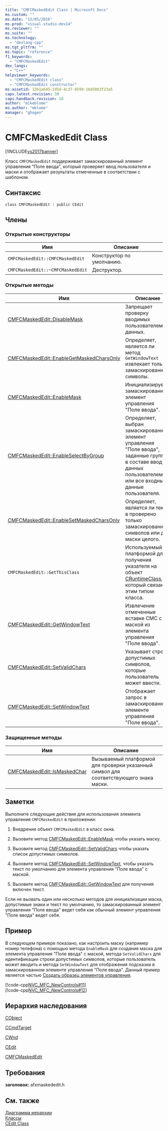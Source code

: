 ```yaml
---
title: "CMFCMaskedEdit Class | Microsoft Docs"
ms.custom: ""
ms.date: "12/05/2016"
ms.prod: "visual-studio-dev14"
ms.reviewer: ""
ms.suite: ""
ms.technology: 
  - "devlang-cpp"
ms.tgt_pltfrm: ""
ms.topic: "reference"
f1_keywords: 
  - "CMFCMaskedEdit"
dev_langs: 
  - "C++"
helpviewer_keywords: 
  - "CMFCMaskedEdit class"
  - "CMFCMaskedEdit constructor"
ms.assetid: 13b1a645-2d5d-4c37-8599-16d5003f23a5
caps.latest.revision: 30
caps.handback.revision: 18
author: "mikeblome"
ms.author: "mblome"
manager: "ghogen"
---
```

# CMFCMaskedEdit Class
[!INCLUDE[vs2017banner](../../assembler/inline/includes/vs2017banner.md)]

Класс `CMFCMaskedEdit` поддерживает замаскированный элемент управления "Поле ввода", который проверяет ввод пользователя и маски и отображает результаты отмеченные в соответствии с шаблоном.  
  
## Синтаксис  
  
```  
class CMFCMaskedEdit : public CEdit  
```  
  
## Члены  
  
### Открытые конструкторы  
  
|Имя|Описание|  
|---------|--------------|  
|`CMFCMaskedEdit::CMFCMaskedEdit`|Конструктор по умолчанию.|  
|`CMFCMaskedEdit::~CMFCMaskedEdit`|Деструктор.|  
  
### Открытые методы  
  
|Имя|Описание|  
|---------|--------------|  
|[CMFCMaskedEdit::DisableMask](../Topic/CMFCMaskedEdit::DisableMask.md)|Запрещает проверку вводимых пользователем данных.|  
|[CMFCMaskedEdit::EnableGetMaskedCharsOnly](../Topic/CMFCMaskedEdit::EnableGetMaskedCharsOnly.md)|Определяет, является ли метод `GetWindowText` извлекает только замаскированные символы.|  
|[CMFCMaskedEdit::EnableMask](../Topic/CMFCMaskedEdit::EnableMask.md)|Инициализирует замаскированный элемент управления "Поле ввода".|  
|[CMFCMaskedEdit::EnableSelectByGroup](../Topic/CMFCMaskedEdit::EnableSelectByGroup.md)|Определяет, выбран замаскированный элемент управления "Поле ввода", заданные группы в составе ввод данных пользователем или все входные данные пользователя.|  
|[CMFCMaskedEdit::EnableSetMaskedCharsOnly](../Topic/CMFCMaskedEdit::EnableSetMaskedCharsOnly.md)|Определяет, является ли текст в проверено только замаскированных символов или для маски целого.|  
|`CMFCMaskedEdit::GetThisClass`|Используемый платформой для получения указателя на объект [CRuntimeClass](../Topic/CRuntimeClass%20Structure.md), который связан с этим типом класса.|  
|[CMFCMaskedEdit::GetWindowText](../Topic/CMFCMaskedEdit::GetWindowText.md)|Извлечение отмеченные вставке СМС с маской из элемента управления "Поле ввода".|  
|[CMFCMaskedEdit::SetValidChars](../Topic/CMFCMaskedEdit::SetValidChars.md)|Указывает строку допустимых символов, которые пользователь может ввести.|  
|[CMFCMaskedEdit::SetWindowText](../Topic/CMFCMaskedEdit::SetWindowText.md)|Отображает запрос в замаскированном элементе управления "Поле ввода".|  
  
### Защищенные методы  
  
|Имя|Описание|  
|---------|--------------|  
|[CMFCMaskedEdit::IsMaskedChar](../Topic/CMFCMaskedEdit::IsMaskedChar.md)|Вызываемый платформой для проверки указанный символ для соответствующего знака маски.|  
  
## Заметки  
 Выполните следующие действия для использования элемента управления `CMFCMaskedEdit` в приложении:  
  
 1.  Внедрение объект `CMFCMaskedEdit` в класс окна.  
  
 2.  Вызовите метод [CMFCMaskedEdit::EnableMask](../Topic/CMFCMaskedEdit::EnableMask.md) чтобы указать маску.  
  
 3.  Вызовите метод [CMFCMaskedEdit::SetValidChars](../Topic/CMFCMaskedEdit::SetValidChars.md) чтобы указать список допустимых символов.  
  
 4.  Вызовите метод [CMFCMaskedEdit::SetWindowText](../Topic/CMFCMaskedEdit::SetWindowText.md), чтобы указать текст по умолчанию для элемента управления "Поле ввода" с маской.  
  
 5.  Вызовите метод [CMFCMaskedEdit::GetWindowText](../Topic/CMFCMaskedEdit::GetWindowText.md) для получения включен текст.  
  
 Если не вызвать один или несколько методов для инициализации маска, допустимые знаки и текст по умолчанию, то замаскированный элемент управления "Поле ввода" ведет себя как обычный элемент управления "Поле ввода" ведет себя.  
  
## Пример  
 В следующем примере показано, как настроить маску \(например номер телефона\) с помощью метода `EnableMask` для создания маска для элемента управления "Поле ввода" с маской, метода `SetValidChars` для идентификации строки допустимых символов, которые пользователь может вводить и метода `SetWindowText` для отображения подсказки в замаскированном элементе управления "Поле ввода".  Данный пример является частью [Создать образец элементов управления](../../top/visual-cpp-samples.md).  
  
 [!code-cpp[NVC_MFC_NewControls#11](../../mfc/reference/codesnippet/CPP/cmfcmaskededit-class_1.h)]  
[!code-cpp[NVC_MFC_NewControls#12](../../mfc/reference/codesnippet/CPP/cmfcmaskededit-class_2.cpp)]  
  
## Иерархия наследования  
 [CObject](../Topic/CObject%20Class.md)  
  
 [CCmdTarget](../Topic/CCmdTarget%20Class.md)  
  
 [CWnd](../Topic/CWnd%20Class.md)  
  
 [CEdit](../Topic/CEdit%20Class.md)  
  
 [CMFCMaskedEdit](../../mfc/reference/cmfcmaskededit-class.md)  
  
## Требования  
 **заголовок:** afxmaskededit.h  
  
## См. также  
 [Диаграмма иерархии](../../mfc/hierarchy-chart.md)   
 [Классы](../Topic/MFC%20Classes.md)   
 [CEdit Class](../Topic/CEdit%20Class.md)